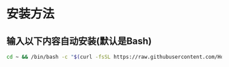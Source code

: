 # 安装方法

## 输入以下内容自动安装(默认是Bash)

```bash
cd ~ && /bin/bash -c "$(curl -fsSL https://raw.githubusercontent.com/Homebrew/install/HEAD/install.sh)" && brew install git && git clone https://github.com/DarcyJason/Vim.git && bash ~/Vim/install.sh
```
